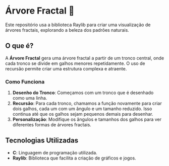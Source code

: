 # Árvore Fractal 🌳

Este repositório usa a biblioteca Raylib para criar uma visualização de árvores fractais, explorando a beleza dos padrões naturais.

## O que é?

A **Árvore Fractal** gera uma árvore fractal a partir de um tronco central, onde cada tronco se divide em galhos menores repetidamente. O uso de recursão permite criar uma estrutura complexa e atraente.

### Como Funciona

1. **Desenho do Tronco**: Começamos com um tronco que é desenhado como uma linha.
2. **Recursão**: Para cada tronco, chamamos a função novamente para criar dois galhos, cada um com um ângulo e um tamanho reduzido. Isso continua até que os galhos sejam pequenos demais para desenhar.
3. **Personalização**: Modifique os ângulos e tamanhos dos galhos para ver diferentes formas de árvores fractais.

## Tecnologias Utilizadas

- **C**: Linguagem de programação utilizada.
- **Raylib**: Biblioteca que facilita a criação de gráficos e jogos.
